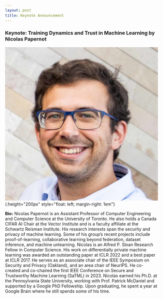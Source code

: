 ```yaml
---
layout: post
title: Keynote Announcement
---
```


### Keynote: Training Dynamics and Trust in Machine Learning by Nicolas Papernot

![Nicolas](/public/post/Nicolas%20Papernot.jpeg){:height="200px" style="float: left; margin-right: 1em"} 

**Bio:** Nicolas Papernot is an Assistant Professor of Computer Engineering and Computer Science at the 
University of Toronto. He also holds a Canada CIFAR AI Chair at the Vector Institute and is a faculty 
affiliate at the Schwartz Reisman Institute. His research interests span the security and privacy of 
machine learning. Some of his group’s recent projects include proof-of-learning, collaborative learning 
beyond federation, dataset inference, and machine unlearning. Nicolas is an Alfred P. Sloan Research 
Fellow in Computer Science. His work on differentially private machine learning was awarded an 
outstanding paper at ICLR 2022 and a best paper at ICLR 2017. He serves as an associate chair of the 
IEEE Symposium on Security and Privacy (Oakland), and an area chair of NeurIPS. 
He co-created and co-chaired the first IEEE Conference on Secure and Trustworthy Machine Learning (SaTML) in 2023. Nicolas 
earned his Ph.D. at the Pennsylvania State University, working with Prof. Patrick McDaniel and 
supported by a Google PhD Fellowship. Upon graduating, he spent a year at Google Brain where he still 
spends some of his time.
